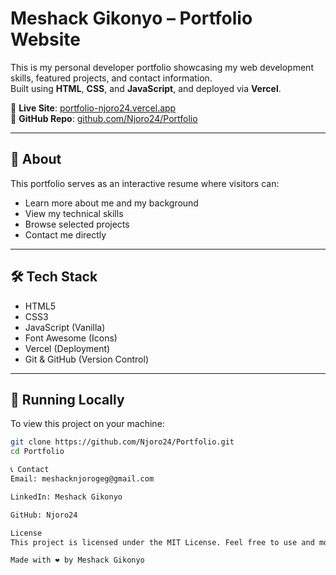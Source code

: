 # Meshack Gikonyo – Portfolio Website

This is my personal developer portfolio showcasing my web development skills, featured projects, and contact information.  
Built using **HTML**, **CSS**, and **JavaScript**, and deployed via **Vercel**.

🔗 **Live Site**: [portfolio-njoro24.vercel.app](https://portfolio-njoro24.vercel.app)  
🔗 **GitHub Repo**: [github.com/Njoro24/Portfolio](https://github.com/Njoro24/Portfolio)

---

## 📂 About

This portfolio serves as an interactive resume where visitors can:

- Learn more about me and my background
- View my technical skills
- Browse selected projects
- Contact me directly

---

## 🛠 Tech Stack

- HTML5  
- CSS3  
- JavaScript (Vanilla)  
- Font Awesome (Icons)  
- Vercel (Deployment)  
- Git & GitHub (Version Control)

---

## 🚀 Running Locally

To view this project on your machine:

```bash
git clone https://github.com/Njoro24/Portfolio.git
cd Portfolio

📞 Contact
Email: meshacknjorogeg@gmail.com

LinkedIn: Meshack Gikonyo

GitHub: Njoro24

License
This project is licensed under the MIT License. Feel free to use and modify.

Made with ❤️ by Meshack Gikonyo